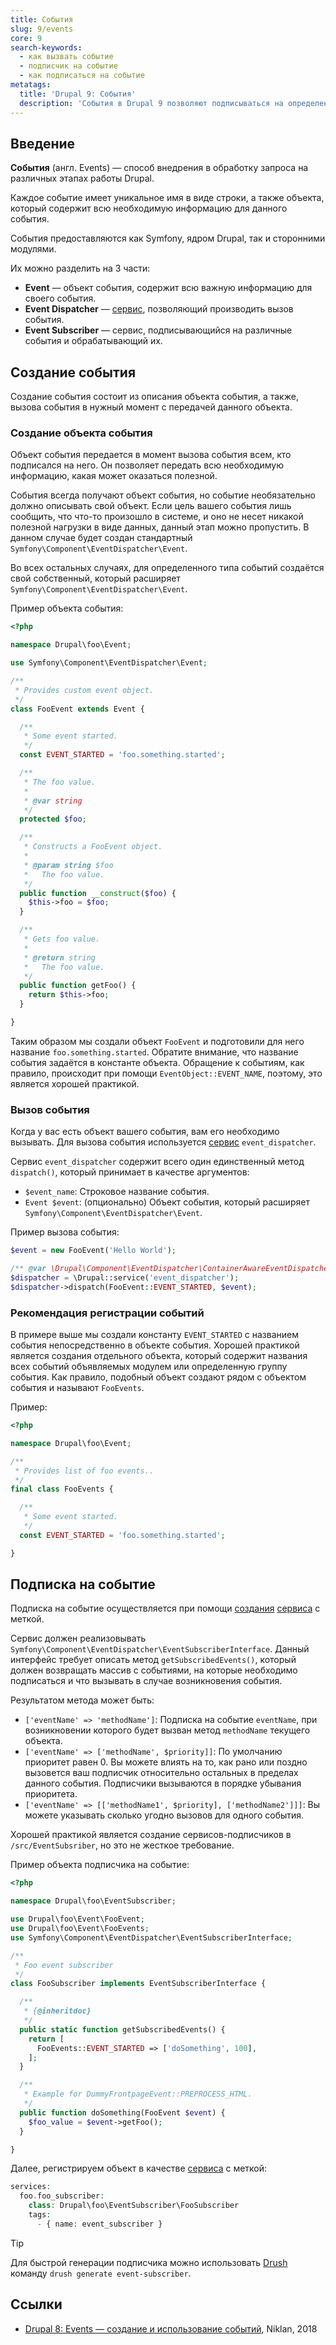 ```yaml
---
title: События
slug: 9/events
core: 9
search-keywords:
  - как вызвать событие
  - подписчик на событие
  - как подписаться на событие
metatags:
  title: 'Drupal 9: События'
  description: 'События в Drupal 9 позволяют подписываться на определенные этапы работы системы.'
---
```


## Введение

**События** (англ. Events) — способ внедрения в обработку запроса на различных этапах работы Drupal.

Каждое событие имеет уникальное имя в виде строки, а также объекта, который содержит всю необходимую информацию для данного события.

События предоставляются как Symfony, ядром Drupal, так и сторонними модулями.

Их можно разделить на 3 части:

- **Event** — объект события, содержит всю важную информацию для своего события.
- **Event Dispatcher** — [сервис](../services/index.md), позволяющий производить вызов события.
- **Event Subscriber** — сервис, подписывающийся на различные события и обрабатывающий их.

## Создание события

Создание события состоит из описания объекта события, а также, вызова события в нужный момент с передачей данного объекта.

### Создание объекта события

Объект события передается в момент вызова события всем, кто подписался на него. Он позволяет передать всю необходимую информацию, какая может оказаться полезной.

События всегда получают объект события, но событие необязательно должно описывать свой объект. Если цель вашего события лишь сообщить, что что-то произошло в системе, и оно не несет никакой полезной нагрузки в виде данных, данный этап можно пропустить. В данном случае будет создан стандартный `Symfony\Component\EventDispatcher\Event`.

Во всех остальных случаях, для определенного типа событий создаётся свой собственный, который расширяет `Symfony\Component\EventDispatcher\Event`.

Пример объекта события:

```php
<?php

namespace Drupal\foo\Event;

use Symfony\Component\EventDispatcher\Event;

/**
 * Provides custom event object.
 */
class FooEvent extends Event {

  /**
   * Some event started.
   */
  const EVENT_STARTED = 'foo.something.started';

  /**
   * The foo value.
   *
   * @var string
   */
  protected $foo;

  /**
   * Constructs a FooEvent object.
   *
   * @param string $foo
   *   The foo value.
   */
  public function __construct($foo) {
    $this->foo = $foo;
  }

  /**
   * Gets foo value.
   *
   * @return string
   *   The foo value.
   */
  public function getFoo() {
    return $this->foo;
  }

}
```

Таким образом мы создали объект `FooEvent` и подготовили для него название `foo.something.started`. Обратите внимание, что название события задаётся в константе объекта. Обращение к событиям, как правило, происходит при помощи `EventObject::EVENT_NAME`, поэтому, это является хорошей практикой.

### Вызов события

Когда у вас есть объект вашего события, вам его необходимо вызывать. Для вызова события используется [сервис](../../services/index.md) `event_dispatcher`.

Сервис `event_dispatcher` содержит всего один единственный метод `dispatch()`, который принимает в качестве аргументов:

- `$event_name`: Строковое название события.
- `Event $event`: (опционально) Объект события, который расширяет `Symfony\Component\EventDispatcher\Event`.

Пример вызова события:

```php
$event = new FooEvent('Hello World');

/** @var \Drupal\Component\EventDispatcher\ContainerAwareEventDispatcher $dispatcher */
$dispatcher = \Drupal::service('event_dispatcher');
$dispatcher->dispatch(FooEvent::EVENT_STARTED, $event);
```

### Рекомендация регистрации событий

В примере выше мы создали константу `EVENT_STARTED` с названием события непосредственно в объекте события. Хорошей практикой является создания отдельного объекта, который содержит названия всех событий объявляемых модулем или определенную группу события. Как правило, подобный объект создают рядом с объектом события и называют `FooEvents`.

Пример:

```php
<?php

namespace Drupal\foo\Event;

/**
 * Provides list of foo events..
 */
final class FooEvents {

  /**
   * Some event started.
   */
  const EVENT_STARTED = 'foo.something.started';

}
```

## Подписка на событие

Подписка на событие осуществляется при помощи [создания](../../services/create/index.md) [сервиса](../../services/index.md) с меткой.

Сервис должен реализовывать `Symfony\Component\EventDispatcher\EventSubscriberInterface`. Данный интерфейс требует описать метод `getSubscribedEvents()`, который должен возвращать массив с событиями, на которые необходимо подписаться и что вызывать в случае возникновения события.

Результатом метода может быть:

- `['eventName' => 'methodName']`: Подписка на событие `eventName`, при возникновении которого будет вызван метод `methodName` текущего объекта.
- `['eventName' => ['methodName', $priority]]`: По умолчанию приоритет равен 0. Вы можете влиять на то, как рано или поздно вызовется ваш подписчик относительно остальных в пределах данного события. Подписчики вызываются в порядке убывания приоритета.
- `['eventName' => [['methodName1', $priority], ['methodName2']]]`: Вы можете указывать сколько угодно вызовов для одного события.

Хорошей практикой является создание сервисов-подписчиков в `/src/EventSubsriber`, но это не жесткое требование.

Пример объекта подписчика на событие:

```php
<?php

namespace Drupal\foo\EventSubscriber;

use Drupal\foo\Event\FooEvent;
use Drupal\foo\Event\FooEvents;
use Symfony\Component\EventDispatcher\EventSubscriberInterface;

/**
 * Foo event subscriber
 */
class FooSubscriber implements EventSubscriberInterface {

  /**
   * {@inheritdoc}
   */
  public static function getSubscribedEvents() {
    return [
      FooEvents::EVENT_STARTED => ['doSomething', 100],
    ];
  }

  /**
   * Example for DummyFrontpageEvent::PREPROCESS_HTML.
   */
  public function doSomething(FooEvent $event) {
    $foo_value = $event->getFoo();
  }

}
```

Далее, регистрируем объект в качестве [сервиса](../../services/index.md) с меткой:

```php
services:
  foo.foo_subscriber:
    class: Drupal\foo\EventSubscriber\FooSubscriber
    tags:
      - { name: event_subscriber }
```

> [!TIP]
> Для быстрой генерации подписчика можно использовать [Drush](../../../../drush/index.md) команду `drush generate event-subscriber`.

## Ссылки

- [Drupal 8: Events — создание и использование событий](https://niklan.net/blog/170), Niklan, 2018